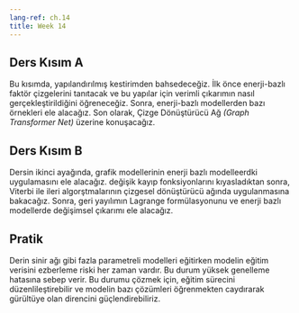 ```yaml
---
lang-ref: ch.14
title: Week 14
---
```



## Ders Kısım A

Bu kısımda, yapılandırılmış kestirimden bahsedeceğiz. İlk önce enerji-bazlı faktör çizgelerini tanıtacak ve bu yapılar için verimli çıkarımın
nasıl gerçekleştirildiğini öğreneceğiz. Sonra, enerji-bazlı modellerden bazı örnekleri ele alacağız. Son olarak, Çizge Dönüştürücü Ağ *(Graph Transformer Net)*
üzerine konuşacağız.


<!--
## Lecture part A
In this section, we discussed the structured prediction. We first introduced the Energy-Based factor graph and efficient inference for it. T
hen we gave some examples for simple Energy-Based factor graphs with “shallow” factors. Finally, we discussed the Graph Transformer Net.
-->

## Ders Kısım B

Dersin ikinci ayağında, grafik modellerinin enerji bazlı modelleerdki uygulamasını ele alacağız. değişik kayıp fonksiyonlarını kıyasladıktan sonra, Viterbi ile ileri algorştmalarının çizgesel dönüştürücü ağında uygulanmasına bakacağız.
Sonra, geri yayılımın Lagrange formülasyonunu ve enerji bazlı modellerde değişimsel çıkarımı ele alacağız.

<!--
## Lecture part B
The second leg of the lecture further discusses the application of graphical model methods to energy-based models. 
After spending some time comparing different loss functions, we discuss the application of the Viterbi algorithm and forward algorithm to graphical transformer networks. 
We then transition to discussing the Lagrangian formulation of backpropagation and then variational inference for energy-based models.
-->

## Pratik
Derin sinir ağı gibi fazla parametreli modelleri eğitirken  modelin eğitim verisini ezberleme riski her zaman vardır. Bu durum yüksek genelleme hatasına sebep verir. Bu durumu çözmek için, eğitim sürecini düzenlileştirebilir ve modelin bazı çözümleri öğrenmekten caydırarak gürültüye olan direncini güçlendirebiliriz.
<!--
## Practicum
When training highly parametrised models such as deep neural networks there is a risk of overfitting to the training data. 
This leads to greater generalization error. 
To help reduce overfitting we can introduce regularization into our training, discouraging certain solutions to decrease the extent to which our models will fit to noise.
-->
